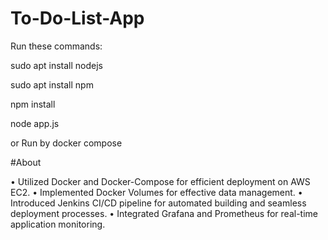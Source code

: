 # To-Do-List-App

Run these commands:

sudo apt install nodejs

sudo apt install npm

npm install

node app.js

or Run by docker compose

#About

• Utilized Docker and Docker-Compose for efficient deployment on AWS EC2.
• Implemented Docker Volumes for effective data management.
• Introduced Jenkins CI/CD pipeline for automated building and seamless deployment processes.
• Integrated Grafana and Prometheus for real-time application monitoring.
